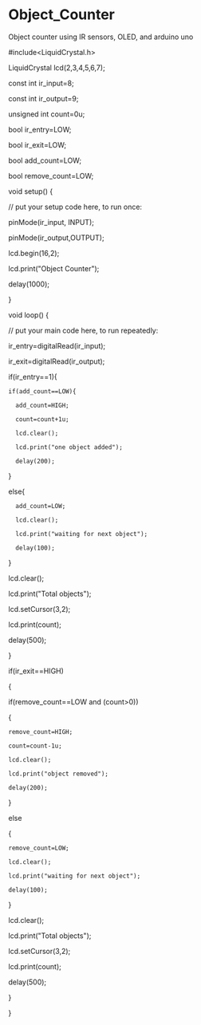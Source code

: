 # Object_Counter
Object counter using IR sensors, OLED, and arduino uno


#include<LiquidCrystal.h>

LiquidCrystal lcd(2,3,4,5,6,7);

const int ir_input=8;

const int ir_output=9;

unsigned int count=0u;

bool ir_entry=LOW;

bool ir_exit=LOW;

bool add_count=LOW;

bool remove_count=LOW;

void setup() {

  // put your setup code here, to run once:
  
  pinMode(ir_input, INPUT);
  
  pinMode(ir_output,OUTPUT);
  
  lcd.begin(16,2);
  
  lcd.print("Object Counter");
  
  delay(1000);
  
}

void loop() {

  // put your main code here, to run repeatedly:
  
  ir_entry=digitalRead(ir_input);
  
  ir_exit=digitalRead(ir_output);
  
  if(ir_entry==1){
  
    if(add_count==LOW){
    
      add_count=HIGH;
      
      count=count+1u;
      
      lcd.clear();
      
      lcd.print("one object added");
      
      delay(200);
      
  }
  
  else{
  
      add_count=LOW;
      
      lcd.clear();
      
      lcd.print("waiting for next object");
      
      delay(100);
      
  }
  
  lcd.clear();
   
  lcd.print("Total objects");
  
  lcd.setCursor(3,2);
  
  lcd.print(count);
  
  delay(500);
  
  }
  
 if(ir_exit==HIGH)
 
 {
 
  if(remove_count==LOW and (count>0))
  
  {
  
    remove_count=HIGH;
    
    count=count-1u;
    
    lcd.clear();
    
    lcd.print("object removed");
    
    delay(200);
    
  }
  
  else
  
  {
  
    remove_count=LOW;
    
    lcd.clear();
    
    lcd.print("waiting for next object");
    
    delay(100);
    
  }
  
  lcd.clear();
  
  lcd.print("Total objects");
  
  lcd.setCursor(3,2);
  
  lcd.print(count);
  
  delay(500);
  
 }
 
}
